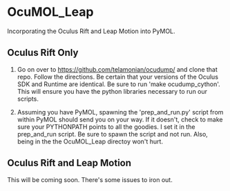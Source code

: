 # OcuMOL_Leap
Incorporating the Oculus Rift and Leap Motion into PyMOL.

## Oculus Rift Only
1) Go on over to https://github.com/telamonian/ocudump/ and clone that repo. Follow the directions. 
    Be certain that your versions of the Oculus SDK and Runtime are identical. Be sure to run 'make ocudump_cython'.
    This will ensure you have the python libraries necessary to run our scripts.

2) Assuming you have PyMOL, spawning the 'prep_and_run.py' script from within PyMOL should send you on your way.
    If it doesn't, check to make sure your PYTHONPATH points to all the goodies. I set it in the prep_and_run script.
    Be sure to spawn the script and not run. Also, being in the the OcuMOL_Leap directoy won't hurt.

## Oculus Rift and Leap Motion
This will be coming soon. There's some issues to iron out.

